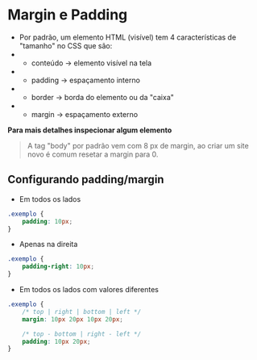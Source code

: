 # Margin e Padding

- Por padrão, um elemento HTML (visível) tem 4 características de "tamanho" no CSS que são:
- - conteúdo -> elemento visível na tela
- - padding -> espaçamento interno
- - border -> borda do elemento ou da "caixa"
- - margin -> espaçamento externo
<p><b>Para mais detalhes inspecionar algum elemento</b></p>

> A tag "body" por padrão vem com 8 px de margin, ao criar um site novo é comum resetar a margin para 0.


## Configurando padding/margin
- Em todos os lados
```css
.exemplo {
    padding: 10px;
}
```

- Apenas na direita
```css
.exemplo {
    padding-right: 10px;
}
```

- Em todos os lados com valores diferentes
```css
.exemplo {
    /* top | right | bottom | left */
    margin: 10px 20px 10px 20px;

    /* top - bottom | right - left */
    padding: 10px 20px;
}